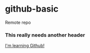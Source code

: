 # github-basic
Remote repo

### This really needs another header

[I'm learning Github!](https://github.com/iskokic/github-basic)

